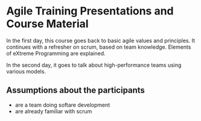 # Agile Training Presentations and Course Material 

In the first day, this course goes back to basic agile values and principles. It continues with a refresher on scrum, based on team knowledge. Elements of eXtreme Programming are explained. 

In the second day, it goes to talk about high-performance teams using various models.

## Assumptions about the participants

* are a team doing softare development
* are already familiar with scrum
